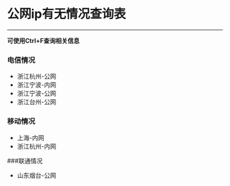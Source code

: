 # 公网ip有无情况查询表
* * *
**可使用Ctrl+F查询相关信息**

### 电信情况
* 浙江杭州-公网
* 浙江宁波-内网
* 浙江宁波-公网
* 浙江台州-公网


### 移动情况
* 上海-内网
* 浙江杭州-内网


###联通情况
* 山东烟台-公网
